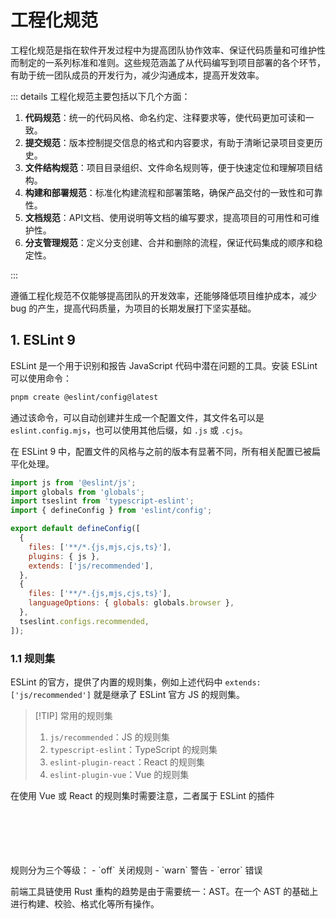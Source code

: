 # 工程化规范

工程化规范是指在软件开发过程中为提高团队协作效率、保证代码质量和可维护性而制定的一系列标准和准则。这些规范涵盖了从代码编写到项目部署的各个环节，有助于统一团队成员的开发行为，减少沟通成本，提高开发效率。

::: details  工程化规范主要包括以下几个方面：

1. **代码规范**：统一的代码风格、命名约定、注释要求等，使代码更加可读和一致。
2. **提交规范**：版本控制提交信息的格式和内容要求，有助于清晰记录项目变更历史。
3. **文件结构规范**：项目目录组织、文件命名规则等，便于快速定位和理解项目结构。
4. **构建和部署规范**：标准化构建流程和部署策略，确保产品交付的一致性和可靠性。
5. **文档规范**：API文档、使用说明等文档的编写要求，提高项目的可用性和可维护性。
6. **分支管理规范**：定义分支创建、合并和删除的流程，保证代码集成的顺序和稳定性。

:::

遵循工程化规范不仅能够提高团队的开发效率，还能够降低项目维护成本，减少 bug 的产生，提高代码质量，为项目的长期发展打下坚实基础。

## 1. ESLint 9

ESLint 是一个用于识别和报告 JavaScript 代码中潜在问题的工具。安装 ESLint 可以使用命令：

```bash
pnpm create @eslint/config@latest
```

通过该命令，可以自动创建并生成一个配置文件，其文件名可以是 `eslint.config.mjs`，也可以使用其他后缀，如 `.js` 或 `.cjs`。

在 ESLint 9 中，配置文件的风格与之前的版本有显著不同，所有相关配置已被扁平化处理。

```js
import js from '@eslint/js';
import globals from 'globals';
import tseslint from 'typescript-eslint';
import { defineConfig } from 'eslint/config';

export default defineConfig([
  {
    files: ['**/*.{js,mjs,cjs,ts}'],
    plugins: { js },
    extends: ['js/recommended'],
  },
  {
    files: ['**/*.{js,mjs,cjs,ts}'],
    languageOptions: { globals: globals.browser },
  },
  tseslint.configs.recommended,
]);

```

### 1.1 规则集

ESLint 的官方，提供了内置的规则集，例如上述代码中 `extends: ['js/recommended']` 就是继承了 ESLint 官方 JS 的规则集。

> [!TIP] 常用的规则集
> 1. `js/recommended`：JS 的规则集
> 2. `typescript-eslint`：TypeScript 的规则集
> 3. `eslint-plugin-react`：React 的规则集
> 4. `eslint-plugin-vue`：Vue 的规则集

在使用 Vue 或 React 的规则集时需要注意，二者属于 ESLint 的插件


<br />
<br />
<br />
<br />
<br />
规则分为三个等级：
- `off` 关闭规则
- `warn` 警告
- `error` 错误


前端工具链使用 Rust 重构的趋势是由于需要统一：AST。在一个 AST 的基础上进行构建、校验、格式化等所有操作。











